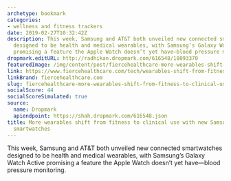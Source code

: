 ```yaml
---
archetype: bookmark
categories:
- wellness and fitness trackers
date: 2019-02-27T10:32:42Z
description: This week, Samsung and AT&T both unveiled new connected smartwatches
  designed to be health and medical wearables, with Samsung’s Galaxy Watch Active
  promising a feature the Apple Watch doesn’t yet have—blood pressure monitoring.
dropmark.editURL: http://radhikan.dropmark.com/616548/18093370
featuredImage: /img/content/post/fiercehealthcare-more-wearables-shift-from-fitness-to-clinical-use-with-new-samsung-and-atandt-smartwatches.jpg
link: https://www.fiercehealthcare.com/tech/wearables-shift-from-fitness-to-clinical-use-samsung-smart-watch-can-monitor-blood-pressure
linkBrand: fiercehealthcare.com
slug: fiercehealthcare-more-wearables-shift-from-fitness-to-clinical-use-with-new-samsung-and-atandt-smartwatches
socialScore: 44
socialScoreSimulated: true
source:
  name: Dropmark
  apiendpoint: https://shah.dropmark.com/616548.json
title: More wearables shift from fitness to clinical use with new Samsung and AT&T
  smartwatches
---
```

This week, Samsung and AT&T both unveiled new connected smartwatches designed to be health and medical wearables, with Samsung’s Galaxy Watch Active promising a feature the Apple Watch doesn’t yet have—blood pressure monitoring.